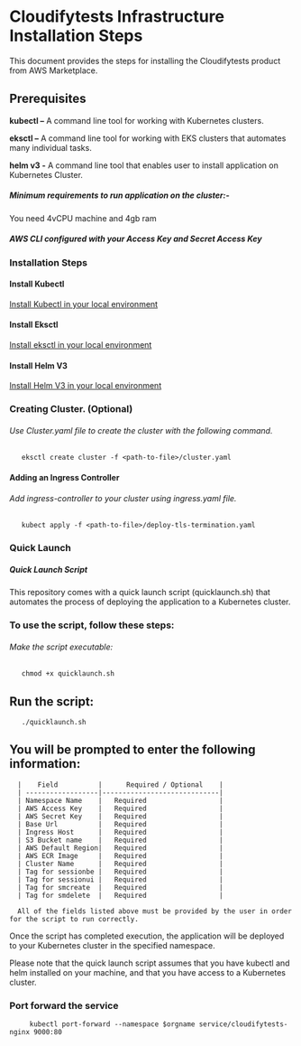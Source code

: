 # Cloudifytests Infrastructure Installation Steps


This document provides the steps for installing the Cloudifytests product from AWS Marketplace.

## Prerequisites
**kubectl –** A command line tool for working with Kubernetes clusters.

**eksctl –** A command line tool for working with EKS clusters that automates many individual tasks.

**helm v3 -** A command line tool that enables user to install application on Kubernetes Cluster.

##### Minimum requirements to run application on the cluster:-

   You need 4vCPU machine and 4gb ram
   
##### AWS CLI configured with your Access Key and Secret Access Key

### Installation Steps
   
#### Install Kubectl
[Install Kubectl in your local environment](https://kubernetes.io/docs/tasks/tools/)

#### Install Eksctl
[Install eksctl in your local environment](https://docs.aws.amazon.com/eks/latest/userguide/eksctl.html)

#### Install Helm V3

[Install Helm V3 in your local environment](https://helm.sh/docs/intro/install/)


       
### Creating Cluster. (Optional)

###### Use Cluster.yaml file to create the cluster with the following command.

       eksctl create cluster -f <path-to-file>/cluster.yaml
             
       
#### Adding an Ingress Controller
      
###### Add ingress-controller to your cluster using ingress.yaml file.

       kubect apply -f <path-to-file>/deploy-tls-termination.yaml 
       
### Quick Launch 
       
##### Quick Launch Script
This repository comes with a quick launch script (quicklaunch.sh) that automates the process of deploying the application to a Kubernetes cluster.

### To use the script, follow these steps:

###### Make the script executable:
       chmod +x quicklaunch.sh
## Run the script:

       ./quicklaunch.sh
       
## You will be prompted to enter the following information:

      |    Field          |      Required / Optional    |
      | ------------------|-----------------------------|
      | Namespace Name    |   Required                  |
      | AWS Access Key    |   Required                  |
      | AWS Secret Key    |   Required                  |
      | Base Url          |   Required                  |
      | Ingress Host      |   Required                  |
      | S3 Bucket name    |   Required                  |
      | AWS Default Region|   Required                  |
      | AWS ECR Image     |   Required                  |
      | Cluster Name      |   Required                  |
      | Tag for sessionbe |   Required                  |
      | Tag for sessionui |   Required                  |
      | Tag for smcreate  |   Required                  |
      | Tag for smdelete  |   Required                  |
      
      All of the fields listed above must be provided by the user in order for the script to run correctly.
      


Once the script has completed execution, the application will be deployed to your Kubernetes cluster in the specified namespace.

Please note that the quick launch script assumes that you have kubectl and helm installed on your machine, and that you have access to a Kubernetes cluster.


 
### Port forward the service 
   
         kubectl port-forward --namespace $orgname service/cloudifytests-nginx 9000:80
   
